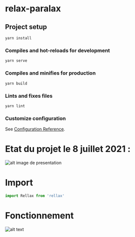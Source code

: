 # relax-paralax

## Project setup
```
yarn install
```

### Compiles and hot-reloads for development
```
yarn serve
```

### Compiles and minifies for production
```
yarn build
```

### Lints and fixes files
```
yarn lint
```

### Customize configuration
See [Configuration Reference](https://cli.vuejs.org/config/).

# Etat du projet le 8 juillet 2021 :

![alt image de presentation](https://github.com/colinleg/Parallax-with-Rellax.js-Vue3CLI/blob/master/preview-parallax.png)

# Import 

```js
import Rellax from 'rellax'

```

# Fonctionnement 
<template>
  <div class="home">

    <div class="img1 rellax" data-rellax-speed="-6">sv</div>
    <div class="img2 rellax" data-rellax-speed="7">">vsdv</div>
    <div class="img3 rellax" data-rellax-speed="3">sdvsd</div>
    <div class="img4 rellax">sdvsd</div>
  </div>
</template>

![alt text](https://github.com/colinleg/Parallax-with-Rellax.js-Vue3CLI/blob/master/code-paralax-preview.png)

